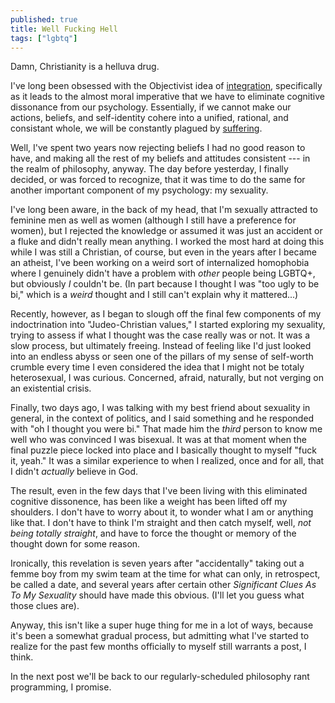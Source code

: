```yaml
---
published: true
title: Well Fucking Hell
tags: ["lgbtq"]
---
```


Damn, Christianity is a helluva drug.

I've long been obsessed with the Objectivist idea of [integration](http://aynrandlexicon.com/lexicon/integration_(mental).html), specifically as it leads to the almost moral imperative that we have to eliminate cognitive dissonance from our psychology. Essentially, if we cannot make our actions, beliefs, and self-identity cohere into a unified, rational, and consistant whole, we will be constantly plagued by [suffering](https://www.psycom.net/cognitive-dissonance).

Well, I've spent two years now rejecting beliefs I had no good reason to have, and making all the rest of my beliefs and attitudes consistent --- in the realm of philosophy, anyway. The day before yesterday, I finally decided, or was forced to recognize, that it was time to do the same for another important component of my psychology: my sexuality.

I've long been aware, in the back of my head, that I'm sexually attracted to feminine men as well as women (although I still have a preference for women), but I rejected the knowledge or assumed it was just an accident or a fluke and didn't really mean anything. I worked the most hard at doing this while I was still a Christian, of course, but even in the years after I became an atheist, I've been working on a weird sort of internalized homophobia where I genuinely didn't have a problem with *other* people being LGBTQ+, but obviously *I* couldn't be. (In part because I thought I was "too ugly to be bi," which is a *weird* thought and I still can't explain why it mattered...)

Recently, however, as I began to slough off the final few components of my indoctrination into "Judeo-Christian values," I started exploring my sexuality, trying to assess if what I thought was the case really was or not. It was a slow process, but ultimately freeing. Instead of feeling like I'd just looked into an endless abyss or seen one of the pillars of my sense of self-worth crumble every time I even considered the idea that I might not be totaly heterosexual, I was curious. Concerned, afraid, naturally, but not verging on an existential crisis.

Finally, two days ago, I was talking with my best friend about sexuality in general, in the context of politics, and I said something and he responded with "oh I thought you were bi." That made him the *third* person to know me well who was convinced I was bisexual. It was at that moment when the final puzzle piece locked into place and I basically thought to myself "fuck it, yeah." It was a similar experience to when I realized, once and for all, that I didn't *actually* believe in God.

The result, even in the few days that I've been living with this eliminated cognitive dissonence, has been like a weight has been lifted off my shoulders. I don't have to worry about it, to wonder what I am or anything like that. I don't have to think I'm straight and then catch myself, well, *not being totally straight*, and have to force the thought or memory of the thought down for some reason.

Ironically, this revelation is seven years after "accidentally" taking out a femme boy from my swim team at the time for what can only, in retrospect, be called a date, and several years after certain other *Significant Clues As To My Sexuality* should have made this obvious. (I'll let you guess what those clues are).

Anyway, this isn't like a super huge thing for me in a lot of ways, because it's been a somewhat gradual process, but admitting what I've started to realize for the past few months officially to myself still warrants a post, I think.

In the next post we'll be back to our regularly-scheduled philosophy rant programming, I promise.

